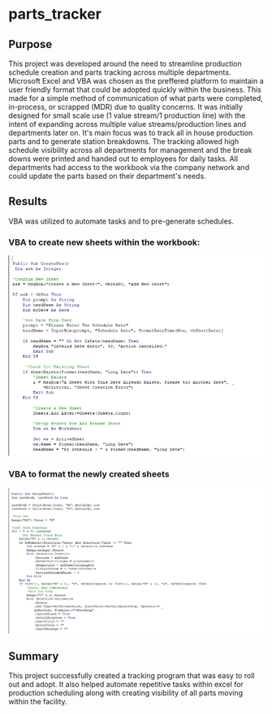 # parts_tracker

## Purpose
This project was developed around the need to streamline production schedule creation and parts tracking across multiple departments.  Microsoft Excel and VBA was chosen as the preffered platform to maintain a user friendly format that could be adopted quickly within the business.  This made for a simple method of communication of what parts were completed, in-process, or scrapped (MDR) due to quality concerns.  It was initially designed for small scale use (1 value stream/1 production line) with the intent of expanding across multiple value streams/production lines and departments later on. It's main focus was to track all in house production parts and to generate station breakdowns.  The tracking allowed high schedule visibility across all departments for management and the break downs were printed and handed out to employees for daily tasks. All departments had access to the workbook via the company network and could update the parts based on their department's needs.  

## Results
VBA was utilized to automate tasks and to pre-generate schedules.
### VBA to create new sheets within the workbook:
![create](https://github.com/Jbailey8316/parts_tracker/blob/main/images/PTcreatenew.PNG)

### VBA to format the newly created sheets
![setup](https://github.com/Jbailey8316/parts_tracker/blob/main/images/PTsetup.PNG)

## Summary
This project successfully created a tracking program that was easy to roll out and adopt. It also helped automate repetitive tasks within excel for production scheduling along with creating visibility of all parts moving within the facility.
